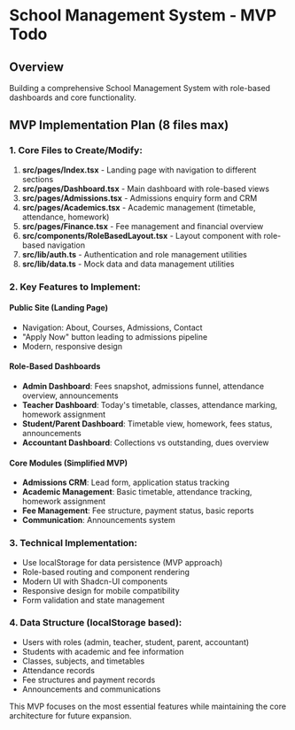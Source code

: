 # School Management System - MVP Todo

## Overview
Building a comprehensive School Management System with role-based dashboards and core functionality.

## MVP Implementation Plan (8 files max)

### 1. Core Files to Create/Modify:

1. **src/pages/Index.tsx** - Landing page with navigation to different sections
2. **src/pages/Dashboard.tsx** - Main dashboard with role-based views
3. **src/pages/Admissions.tsx** - Admissions enquiry form and CRM
4. **src/pages/Academics.tsx** - Academic management (timetable, attendance, homework)
5. **src/pages/Finance.tsx** - Fee management and financial overview
6. **src/components/RoleBasedLayout.tsx** - Layout component with role-based navigation
7. **src/lib/auth.ts** - Authentication and role management utilities
8. **src/lib/data.ts** - Mock data and data management utilities

### 2. Key Features to Implement:

#### Public Site (Landing Page)
- Navigation: About, Courses, Admissions, Contact
- "Apply Now" button leading to admissions pipeline
- Modern, responsive design

#### Role-Based Dashboards
- **Admin Dashboard**: Fees snapshot, admissions funnel, attendance overview, announcements
- **Teacher Dashboard**: Today's timetable, classes, attendance marking, homework assignment
- **Student/Parent Dashboard**: Timetable view, homework, fees status, announcements
- **Accountant Dashboard**: Collections vs outstanding, dues overview

#### Core Modules (Simplified MVP)
- **Admissions CRM**: Lead form, application status tracking
- **Academic Management**: Basic timetable, attendance tracking, homework assignment
- **Fee Management**: Fee structure, payment status, basic reports
- **Communication**: Announcements system

### 3. Technical Implementation:
- Use localStorage for data persistence (MVP approach)
- Role-based routing and component rendering
- Modern UI with Shadcn-UI components
- Responsive design for mobile compatibility
- Form validation and state management

### 4. Data Structure (localStorage based):
- Users with roles (admin, teacher, student, parent, accountant)
- Students with academic and fee information
- Classes, subjects, and timetables
- Attendance records
- Fee structures and payment records
- Announcements and communications

This MVP focuses on the most essential features while maintaining the core architecture for future expansion.